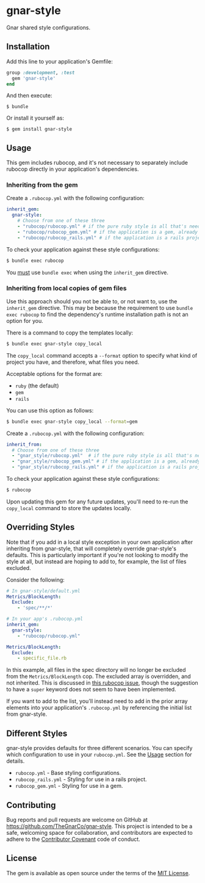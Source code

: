 # gnar-style

Gnar shared style configurations.

## Installation

Add this line to your application's Gemfile:

```ruby
group :development, :test
  gem 'gnar-style'
end
```

And then execute:

    $ bundle

Or install it yourself as:

    $ gem install gnar-style

## Usage

This gem includes rubocop, and it's not necessary to separately include rubocop directly in your application's dependencies.

### Inheriting from the gem

Create a `.rubocop.yml` with the following configuration:

```yaml
inherit_gem:
  gnar-style:
    # Choose from one of these three
    - "rubocop/rubocop.yml" # if the pure ruby style is all that's needed
    - "rubocop/rubocop_gem.yml" # if the application is a gem, already inherits from the default ruby style
    - "rubocop/rubocop_rails.yml" # if the application is a rails project, already inherits from the default ruby style
```

To check your application against these style configurations:

```bash
$ bundle exec rubocop
```

You [must](https://github.com/bbatsov/rubocop/blob/master/manual/configuration.md#inheriting-configuration-from-a-dependency-gem) use `bundle exec` when using the `inherit_gem` directive.

### Inheriting from local copies of gem files

Use this approach should you not be able to, or not want to, use the `inherit_gem` directive. This may be because the requirement to use `bundle exec rubocop` to find the dependency's runtime installation path is not an option for you.

There is a command to copy the templates locally:

```bash
$ bundle exec gnar-style copy_local
```

The `copy_local` command accepts a `--format` option to specify what kind of project you have, and therefore, what files you need.

Acceptable options for the format are:
* `ruby` (the default)
* `gem`
* `rails`

You can use this option as follows:
```bash
$ bundle exec gnar-style copy_local --format=gem
```

Create a `.rubocop.yml` with the following configuration:

```yaml
inherit_from:
  # Choose from one of these three
  - "gnar_style/rubocop.yml"  # if the pure ruby style is all that's needed
  - "gnar_style/rubocop_gem.yml" # if the application is a gem, already inherits from the default ruby style
  - "gnar_style/rubocop_rails.yml" # if the application is a rails project, already inherits from the default ruby style
```

To check your application against these style configurations:

```bash
$ rubocop
```

Upon updating this gem for any future updates, you'll need to re-run the `copy_local` command to store the updates locally.

## Overriding Styles

Note that if you add in a local style exception in your own application after inheriting from gnar-style, that will completely override gnar-style's defaults. This is particularly important if you're not looking to modify the style at all, but instead are hoping to add to, for example, the list of files excluded.

Consider the following:
```yaml
# In gnar-style/default.yml
Metrics/BlockLength:
  Exclude:
    - 'spec/**/*'
```

```yaml
# In your app's .rubocop.yml
inherit_gem:
  gnar-style:
    - "rubocop/rubocop.yml"

Metrics/BlockLength:
  Exclude:
    - specific_file.rb
```

In this example, all files in the spec directory will no longer be excluded from the `Metrics/BlockLength` cop. The excluded array is overridden, and not inherited. This is discussed in [this rubocop issue](https://github.com/bbatsov/rubocop/issues/3208), though the suggestion to have a `super` keyword does not seem to have been implemented.

If you want to add to the list, you'll instead need to add in the prior array elements into your application's `.rubocop.yml` by referencing the initial list from gnar-style.

## Different Styles

gnar-style provides defaults for three different scenarios. You can specify which configuration to use in your `rubocop.yml`. See the [Usage](#usage) section for details.

* `rubocop.yml` - Base styling configurations.
* `rubocop_rails.yml` - Styling for use in a rails project.
* `rubocop_gem.yml` - Styling for use in a gem.

## Contributing

Bug reports and pull requests are welcome on GitHub at https://github.com/TheGnarCo/gnar-style. This project is intended to be a safe, welcoming space for collaboration, and contributors are expected to adhere to the [Contributor Covenant](http://contributor-covenant.org) code of conduct.

## License

The gem is available as open source under the terms of the [MIT License](http://opensource.org/licenses/MIT).
